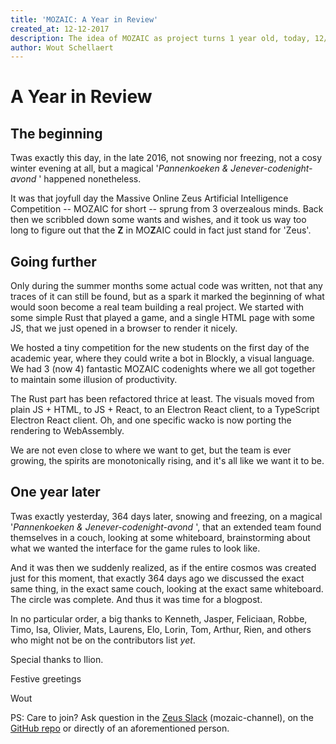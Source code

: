 ```yaml
---
title: 'MOZAIC: A Year in Review'
created_at: 12-12-2017
description: The idea of MOZAIC as project turns 1 year old, today, 12/12/17
author: Wout Schellaert
---
```

# A Year in Review

## The beginning

Twas exactly this day, in the late 2016, not snowing nor freezing, not a cosy winter evening at all, but a magical '_Pannenkoeken & Jenever-codenight-avond_ ' happened nonetheless.

It was that joyfull day the Massive Online Zeus Artificial Intelligence
Competition -- MOZAIC for short -- sprung from 3 overzealous minds. Back then we scribbled down some wants and wishes, and it took us way too long to figure out that the **Z** in MO**Z**AIC could in fact just stand for 'Zeus'.

## Going further

Only during the summer months some actual code was written, not that any traces of it can still be found, but as a spark it marked the beginning of what would soon become a real team building a real project. We started with some simple Rust that played a game, and a single HTML page with some JS, that we just opened in a browser to render it nicely.

We hosted a tiny competition for the new students on the first day of the academic year, where they could write a bot in Blockly, a visual language. We had 3 (now 4) fantastic MOZAIC codenights where we all got together to maintain some illusion of productivity.

The Rust part has been refactored thrice at least. The visuals moved from plain JS + HTML, to JS + React, to an Electron React client, to a TypeScript Electron React client. Oh, and one specific wacko is now porting the rendering to WebAssembly.

We are not even close to where we want to get, but the team is ever growing, the spirits are monotonically rising, and it's all like we want it to be.

## One year later

Twas exactly yesterday, 364 days later, snowing and freezing, on a magical '_Pannenkoeken & Jenever-codenight-avond_ ', that an extended team found themselves in a couch, looking at some whiteboard, brainstorming about what we wanted the interface for the game rules to look like.

And it was then we suddenly realized, as if the entire cosmos was created just for this moment, that exactly 364 days ago we discussed the exact same thing, in the exact same couch, looking at the exact same whiteboard. The circle was complete. And thus it was time for a blogpost.

In no particular order, a big thanks to Kenneth, Jasper, Feliciaan, Robbe, Timo, Isa, Olivier, Mats, Laurens, Elo, Lorin, Tom, Arthur, Rien, and others who might not be on the contributors list _yet_.

Special thanks to Ilion.

Festive greetings

Wout

PS: Care to join? Ask question in the [Zeus Slack](https://zeuswpi.slack.com/) (mozaic-channel), on the [GitHub repo](https://github.com/ZeusWPI/MOZAIC/) or directly of an aforementioned person.
